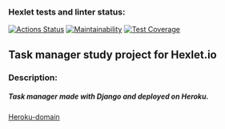 ### Hexlet tests and linter status:
[![Actions Status](https://github.com/Unshock/python-project-52/workflows/hexlet-check/badge.svg)](https://github.com/Unshock/python-project-52/actions)
[![Maintainability](https://api.codeclimate.com/v1/badges/fd67eb27d9343d5bb408/maintainability)](https://codeclimate.com/github/Unshock/python-project-52/maintainability)
[![Test Coverage](https://api.codeclimate.com/v1/badges/fd67eb27d9343d5bb408/test_coverage)](https://codeclimate.com/github/Unshock/python-project-52/test_coverage)

## Task manager study project for Hexlet.io 
### Description:
##### Task manager made with Django and deployed on Heroku.

[Heroku-domain](https://unshock-task-manager.herokuapp.com/)
